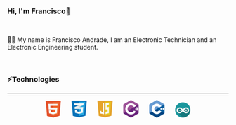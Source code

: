 ### Hi, I'm Francisco👋
<br>
<p>🙍‍♂️ My name is Francisco Andrade, I am an Electronic Technician and an Electronic Engineering student.</p>
<br>

### ⚡Technologies
<hr>
<p align="center">
  <img src="icons/html5.png" hspace="10" width=35px" alt="html5">
  <img src="icons/css3.png" hspace="10" width=35px" alt="html5">
  <img src="icons/js.png" hspace="10" width=35px" alt="html5">
  <img src="icons/c.png" hspace="10" width=35px" alt="html5">
  <img src="icons/c++.png" hspace="10"width=35px" alt="html5">
  <img src="icons/arduino.png" hspace="10"width=35px" alt="html5">
</p>


<!--
**franAndrad/franAndrad** is a ✨ _special_ ✨ repository because its `README.md` (this file) appears on your GitHub profile.

Here are some ideas to get you started:

- 🔭 I’m currently working on ...aaaaaaaaa
- 🌱 I’m currently learning ...
- 👯 I’m looking to collaborate on ...
- 🤔 I’m looking for help with ...
- 💬 Ask me about ...
- 📫 How to reach me: ...
- 😄 Pronouns: ...
- ⚡ Fun fact: ...
-->
